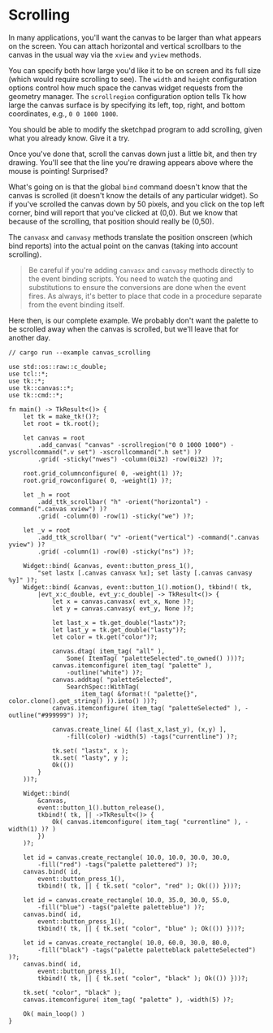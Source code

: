 # Scrolling

In many applications, you'll want the canvas to be larger than what appears on
the screen. You can attach horizontal and vertical scrollbars to the canvas in
the usual way via the `xview` and `yview` methods.

You can specify both how large you'd like it to be on screen and its full size
(which would require scrolling to see). The `width` and `height` configuration
options control how much space the canvas widget requests from the geometry
manager. The `scrollregion` configuration option tells Tk how large the canvas
surface is by specifying its left, top, right, and bottom coordinates, e.g.,
`0 0 1000 1000`.

You should be able to modify the sketchpad program to add scrolling, given what
you already know. Give it a try.

Once you've done that, scroll the canvas down just a little bit, and then try
drawing. You'll see that the line you're drawing appears above where the mouse
is pointing! Surprised?

What's going on is that the global `bind` command doesn't know that the canvas
is scrolled (it doesn't know the details of any particular widget). So if you've
scrolled the canvas down by 50 pixels, and you click on the top left corner,
bind will report that you've clicked at (0,0). But we know that because of the
scrolling, that position should really be (0,50).

The `canvasx` and `canvasy` methods translate the position onscreen (which bind
reports) into the actual point on the canvas (taking into account scrolling).

> Be careful if you're adding `canvasx` and `canvasy` methods directly to the
event binding scripts. You need to watch the quoting and substitutions to ensure
the conversions are done when the event fires. As always, it's better to place
that code in a procedure separate from the event binding itself.

Here then, is our complete example. We probably don't want the palette to be
scrolled away when the canvas is scrolled, but we'll leave that for another day.

```rust,no_run
// cargo run --example canvas_scrolling

use std::os::raw::c_double;
use tcl::*;
use tk::*;
use tk::canvas::*;
use tk::cmd::*;

fn main() -> TkResult<()> {
    let tk = make_tk!()?;
    let root = tk.root();

    let canvas = root
        .add_canvas( "canvas" -scrollregion("0 0 1000 1000") -yscrollcommand(".v set") -xscrollcommand(".h set") )?
        .grid( -sticky("nwes") -column(0i32) -row(0i32) )?;

    root.grid_columnconfigure( 0, -weight(1) )?;
    root.grid_rowconfigure( 0, -weight(1) )?;

    let _h = root
        .add_ttk_scrollbar( "h" -orient("horizontal") -command(".canvas xview") )?
        .grid( -column(0) -row(1) -sticky("we") )?;

    let _v = root
        .add_ttk_scrollbar( "v" -orient("vertical") -command(".canvas yview") )?
        .grid( -column(1) -row(0) -sticky("ns") )?;

    Widget::bind( &canvas, event::button_press_1(),
        "set lastx [.canvas canvasx %x]; set lasty [.canvas canvasy %y]" )?;
    Widget::bind( &canvas, event::button_1().motion(), tkbind!( tk,
        |evt_x:c_double, evt_y:c_double| -> TkResult<()> {
            let x = canvas.canvasx( evt_x, None )?;
            let y = canvas.canvasy( evt_y, None )?;
        
            let last_x = tk.get_double("lastx")?;
            let last_y = tk.get_double("lasty")?;
            let color = tk.get("color")?;

            canvas.dtag( item_tag( "all" ),
                Some( ItemTag( "paletteSelected".to_owned() )))?;
            canvas.itemconfigure( item_tag( "palette" ),
                -outline("white") )?;
            canvas.addtag( "paletteSelected",
                SearchSpec::WithTag(
                    item_tag( &format!( "palette{}", color.clone().get_string() )).into() ))?;
            canvas.itemconfigure( item_tag( "paletteSelected" ), -outline("#999999") )?;

            canvas.create_line( &[ (last_x,last_y), (x,y) ],
                -fill(color) -width(5) -tags("currentline") )?;

            tk.set( "lastx", x );
            tk.set( "lasty", y );
            Ok(())
        }
    ))?;

    Widget::bind(
        &canvas,
        event::button_1().button_release(),
        tkbind!( tk, || ->TkResult<()> {
            Ok( canvas.itemconfigure( item_tag( "currentline" ), -width(1) )? )
        })
    )?;

    let id = canvas.create_rectangle( 10.0, 10.0, 30.0, 30.0,
        -fill("red") -tags("palette palettered") )?;
    canvas.bind( id,
        event::button_press_1(),
        tkbind!( tk, || { tk.set( "color", "red" ); Ok(()) }))?;

    let id = canvas.create_rectangle( 10.0, 35.0, 30.0, 55.0,
        -fill("blue") -tags("palette paletteblue") )?;
    canvas.bind( id,
        event::button_press_1(),
        tkbind!( tk, || { tk.set( "color", "blue" ); Ok(()) }))?;

    let id = canvas.create_rectangle( 10.0, 60.0, 30.0, 80.0,
        -fill("black") -tags("palette paletteblack paletteSelected") )?;
    canvas.bind( id,
        event::button_press_1(),
        tkbind!( tk, || { tk.set( "color", "black" ); Ok(()) }))?;

    tk.set( "color", "black" );
    canvas.itemconfigure( item_tag( "palette" ), -width(5) )?;

    Ok( main_loop() )
}
```
